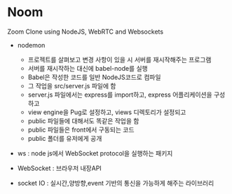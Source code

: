 # Noom

Zoom Clone using NodeJS, WebRTC and Websockets

- nodemon

  - 프로젝트를 살펴보고 변경 사항이 있을 시 서버를 재시작해주는 프로그램
  - 서버를 재시작하는 대신에 babel-node를 실행
  - Babel은 작성한 코드를 일반 NodeJS코드로 컴파일
  - 그 작업을 src/server.js 파일에 함
  - server.js 파일에서는 express를 import하고, express 어플리케이션을 구성하고
  - view engine을 Pug로 설정하고, views 디렉토리가 설정되고
  - public 파일들에 대해서도 똑같은 작업을 함
  - public 파일들은 front에서 구동되는 코드
  - public 폴더를 유저에게 공개

- ws : node js에서 WebSocket protocol을 실행하는 패키지
- WebSocket : 브라우저 내장API
- socket IO : 실시간,양방향,event 기반의 통신을 가능하게 해주는 라이브러리
